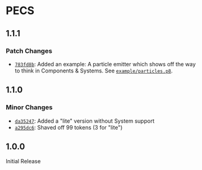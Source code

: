 # PECS

## 1.1.1

### Patch Changes

- [`783fd8b`](https://github.com/jesstelford/pecs/commit/783fd8b): Added an
  example: A particle emitter which shows off the way to think in Components &
  Systems. See [`example/particles.p8`](./example/particles.p8).

## 1.1.0

### Minor Changes

- [`da35247`](https://github.com/jesstelford/pecs/commit/da35247): Added a
  "lite" version without System support
- [`a295dc6`](https://github.com/jesstelford/pecs/commit/a295dc6): Shaved off 99
  tokens (3 for "lite")

## 1.0.0

Initial Release
